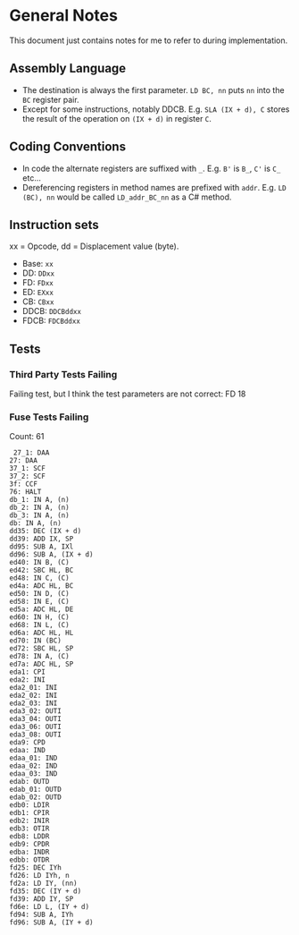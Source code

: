 ﻿# General Notes

This document just contains notes for me to refer to during implementation.

## Assembly Language

- The destination is always the first parameter. `LD BC, nn` puts `nn` into the `BC` register pair.
- Except for some instructions, notably DDCB. E.g. `SLA (IX + d), C` stores the result of the operation on `(IX + d)` in register `C`.

## Coding Conventions

- In code the alternate registers are suffixed with `_`. E.g. `B'` is `B_`, `C'` is `C_` etc...
- Dereferencing registers in method names are prefixed with `addr`. E.g. `LD (BC), nn` would be called `LD_addr_BC_nn` as a C# method.

## Instruction sets

xx = Opcode, dd = Displacement value (byte).

- Base: `xx`
- DD: `DDxx`
- FD: `FDxx`
- ED: `EXxx`
- CB: `CBxx`
- DDCB: `DDCBddxx`
- FDCB: `FDCBddxx`

## Tests

### Third Party Tests Failing

Failing test, but I think the test parameters are not correct: FD 18

### Fuse Tests Failing

Count: 61

```
 27_1: DAA
27: DAA
37_1: SCF
37_2: SCF
3f: CCF
76: HALT
db_1: IN A, (n)
db_2: IN A, (n)
db_3: IN A, (n)
db: IN A, (n)
dd35: DEC (IX + d)
dd39: ADD IX, SP
dd95: SUB A, IXl
dd96: SUB A, (IX + d)
ed40: IN B, (C)
ed42: SBC HL, BC
ed48: IN C, (C)
ed4a: ADC HL, BC
ed50: IN D, (C)
ed58: IN E, (C)
ed5a: ADC HL, DE
ed60: IN H, (C)
ed68: IN L, (C)
ed6a: ADC HL, HL
ed70: IN (BC)
ed72: SBC HL, SP
ed78: IN A, (C)
ed7a: ADC HL, SP
eda1: CPI
eda2: INI
eda2_01: INI
eda2_02: INI
eda2_03: INI
eda3_02: OUTI
eda3_04: OUTI
eda3_06: OUTI
eda3_08: OUTI
eda9: CPD
edaa: IND
edaa_01: IND
edaa_02: IND
edaa_03: IND
edab: OUTD
edab_01: OUTD
edab_02: OUTD
edb0: LDIR
edb1: CPIR
edb2: INIR
edb3: OTIR
edb8: LDDR
edb9: CPDR
edba: INDR
edbb: OTDR
fd25: DEC IYh
fd26: LD IYh, n
fd2a: LD IY, (nn)
fd35: DEC (IY + d)
fd39: ADD IY, SP
fd6e: LD L, (IY + d)
fd94: SUB A, IYh
fd96: SUB A, (IY + d)
```